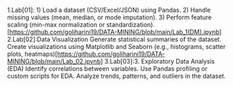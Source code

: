 1.Lab[01]: 1) Load a dataset (CSV/Excel/JSON) using Pandas.
         2) Handle missing values (mean, median, or mode imputation).
         3) Perform feature scaling (min-max normalization or standardization).[https://github.com/goliharini19/DATA-MINING/blob/main/Lab_1(DM).ipynb]        
2.Lab[02]:Data Visualization Generate statistical summaries of the dataset. Create visualizations using Matplotlib and Seaborn (e.g., histograms, scatter plots, heatmaps)[https://github.com/goliharini19/DATA-MINING/blob/main/Lab_02.ipynb]
3.Lab[03]:3. Exploratory Data Analysis (EDA)
Identify correlations between variables.
Use Pandas profiling or custom scripts for EDA.
Analyze trends, patterns, and outliers in the dataset.
